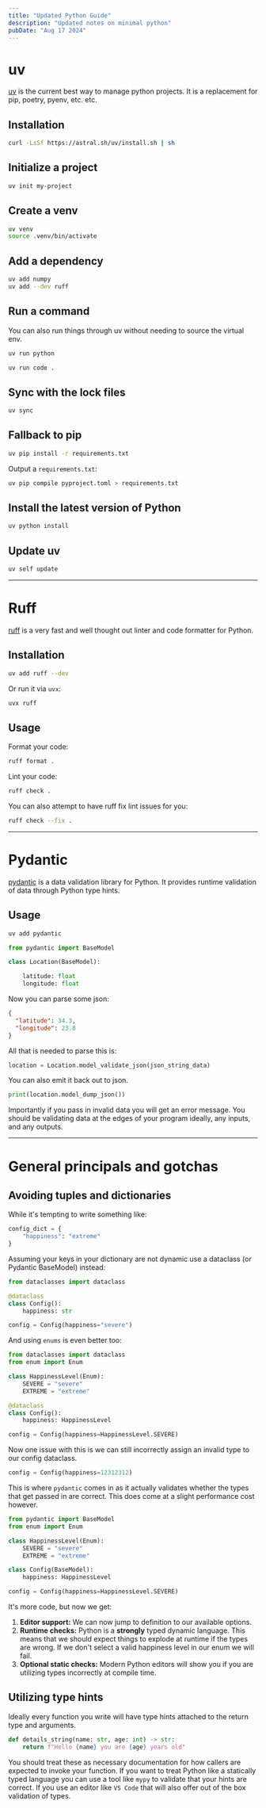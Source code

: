 ```yaml
---
title: "Updated Python Guide"
description: "Updated notes on minimal python"
pubDate: "Aug 17 2024"
---
```


# uv

[uv](https://docs.astral.sh/uv/) is the current best way to manage python projects.
It is a replacement for pip, poetry, pyenv, etc. etc.

## Installation

```bash
curl -LsSf https://astral.sh/uv/install.sh | sh
```

## Initialize a project

```bash
uv init my-project
```

## Create a venv

```bash
uv venv
source .venv/bin/activate
```

## Add a dependency

```bash
uv add numpy
uv add --dev ruff
```

## Run a command

You can also run things through uv without needing to source the virtual env.

```bash
uv run python
```

```bash
uv run code .
```

## Sync with the lock files

```bash
uv sync
```

## Fallback to pip

```bash
uv pip install -r requirements.txt
```

Output a `requirements.txt`:

```bash
uv pip compile pyproject.toml > requirements.txt
```

## Install the latest version of Python

```bash
uv python install
```

## Update uv

```bash
uv self update
```

---

# Ruff

[ruff](https://astral.sh/ruff) is a very fast and well thought out linter and code formatter for Python.

## Installation

```bash
uv add ruff --dev
```

Or run it via `uvx`:

```bash
uvx ruff
```

## Usage

Format your code:

```bash
ruff format .
```

Lint your code:

```bash
ruff check .
```

You can also attempt to have ruff fix lint issues for you:

```bash
ruff check --fix .
```

---

# Pydantic

[pydantic](https://docs.pydantic.dev/latest/) is a data validation library for Python. It provides
runtime validation of data through Python type hints.

## Usage

```bash
uv add pydantic
```

```python
from pydantic import BaseModel

class Location(BaseModel):

    latitude: float
    longitude: float

```

Now you can parse some json:

```json
{
  "latitude": 34.3,
  "longitude": 23.8
}
```

All that is needed to parse this is:

```python
location = Location.model_validate_json(json_string_data)
```

You can also emit it back out to json.

```python
print(location.model_dump_json())
```

Importantly if you pass in invalid data you will get an error message.
You should be validating data at the edges of your program ideally, any
inputs, and any outputs.

---

# General principals and gotchas

## Avoiding tuples and dictionaries

While it's tempting to write something like:

```python
config_dict = {
    "happiness": "extreme"
}
```

Assuming your keys in your dictionary are not dynamic
use a dataclass (or Pydantic BaseModel) instead:

```python
from dataclasses import dataclass

@dataclass
class Config():
    happiness: str

config = Config(happiness="severe")
```

And using `enums` is even better too:

```python
from dataclasses import dataclass
from enum import Enum

class HappinessLevel(Enum):
    SEVERE = "severe"
    EXTREME = "extreme"

@dataclass
class Config():
    happiness: HappinessLevel

config = Config(happiness=HappinessLevel.SEVERE)
```

Now one issue with this is we can still incorrectly assign an invalid type to our
config dataclass.

```python
config = Config(happiness=12312312)
```

This is where `pydantic` comes in as it actually validates whether the types that
get passed in are correct. This does come at a slight performance cost however.

```python
from pydantic import BaseModel
from enum import Enum

class HappinessLevel(Enum):
    SEVERE = "severe"
    EXTREME = "extreme"

class Config(BaseModel):
    happiness: HappinessLevel

config = Config(happiness=HappinessLevel.SEVERE)
```

It's more code, but now we get:

1. **Editor support:** We can now jump to definition to our available options.
2. **Runtime checks:** Python is a **strongly** typed dynamic language. This means that
   we should expect things to explode at runtime if the types are wrong. If we don't select
   a valid happiness level in our enum we will fail.
3. **Optional static checks:** Modern Python editors will show you if you are utilizing types
   incorrectly at compile time.

## Utilizing type hints

Ideally every function you write will have type hints attached to the return type
and arguments.

```python
def details_string(name: str, age: int) -> str:
    return f"Hello {name} you are {age} years old"
```

You should treat these as necessary documentation for how callers are expected
to invoke your function. If you want to treat Python like a statically typed language you can use a tool
like `mypy` to validate that your hints are correct. If you use an editor like `VS Code` that will also offer out of the box validation
of types.

